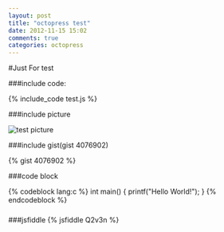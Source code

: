 ```yaml
---
layout: post
title: "octopress test"
date: 2012-11-15 15:02
comments: true
categories: octopress
---
```


#Just For test

###include code:

{% include_code test.js %}

###include picture

![test picture](http://i5.minus.com:81/i01yeD3zCWPoV.jpg)

<!--more-->
###include gist(gist 4076902)

{% gist 4076902 %}

###code block

{% codeblock lang:c %}
int main()
{
	printf("Hello World!");
}
{% endcodeblock %}
###

###jsfiddle
{% jsfiddle Q2v3n %}
